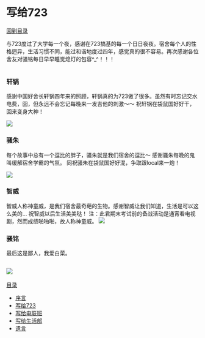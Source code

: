 # 写给723

[回到目录](../SUMMARY.md)

与723度过了大学每一个夜，感谢在723搞基的每一个日日夜夜。宿舍每个人的性格迥异，生活习惯不同，能过和谐地度过四年，感觉真的很不容易。再次感谢各位舍友对骚铭每日早早睡觉熄灯的包容^_^！！！
```我不会说你们晚上等我上床就开始洗衣服的...
```

### 轩锅
感谢中国好舍长轩锅四年来的照顾，轩锅真的为723做了很多。虽然有时忘记交水电费，囧，但永远不会忘记每晚来一发吉他的刺激～～
祝轩锅在袋鼠国好好干，回来变身大神！

![](http://c.picphotos.baidu.com/album/s%3D1100%3Bq%3D90/sign=6603d8c6eef81a4c2232e8c8e71a5b28/c2fdfc039245d688be0fd816a1c27d1ed21b2476.jpg)

### 骚朱
每个故事中总有一个逗比的胖子，骚朱就是我们宿舍的逗比～
感谢骚朱每晚的鬼叫缓解宿舍学霸的气氛。
同祝骚朱在袋鼠国好好混，争取跟local来一炮！

![](http://d.picphotos.baidu.com/album/s%3D1100%3Bq%3D90/sign=9b61a79b8318367aa9897bdc1e43b0a5/a6efce1b9d16fdfa8461ac5cb18f8c5494ee7b76.jpg)

### 智威
智威人称神童威，是我们宿舍最奇葩的生物。感谢智威让我们知道，生活是可以这么美的... 祝智威以后生活美美哒！
注：此君期末考试前的备战活动是通宵看电视剧，然而成绩啪啪啪，故人称神童威。
![](http://g.picphotos.baidu.com/album/s%3D1100%3Bq%3D90/sign=7d43e2805fafa40f38c6cadc9b54383e/d1a20cf431adcbef78ba2bb4a9af2edda2cc9ff1.jpg)

### 骚铭
最后这是鄙人，我爱白菜。

![](http://d.picphotos.baidu.com/album/s%3D1100%3Bq%3D90/sign=7840d2939613b07eb9bd54093ce7aa52/9f510fb30f2442a75a81a817d443ad4bd01302f0.jpg)
---
[目录](../SUMMARY.md)
* [序言](../README.md)
* [写给723](../for_dormitory/README.md)
* [写给电联班](../for_union/README.md)
* [写给生活部](../for_life/README.md)
* [遗言](../last/README.md)
